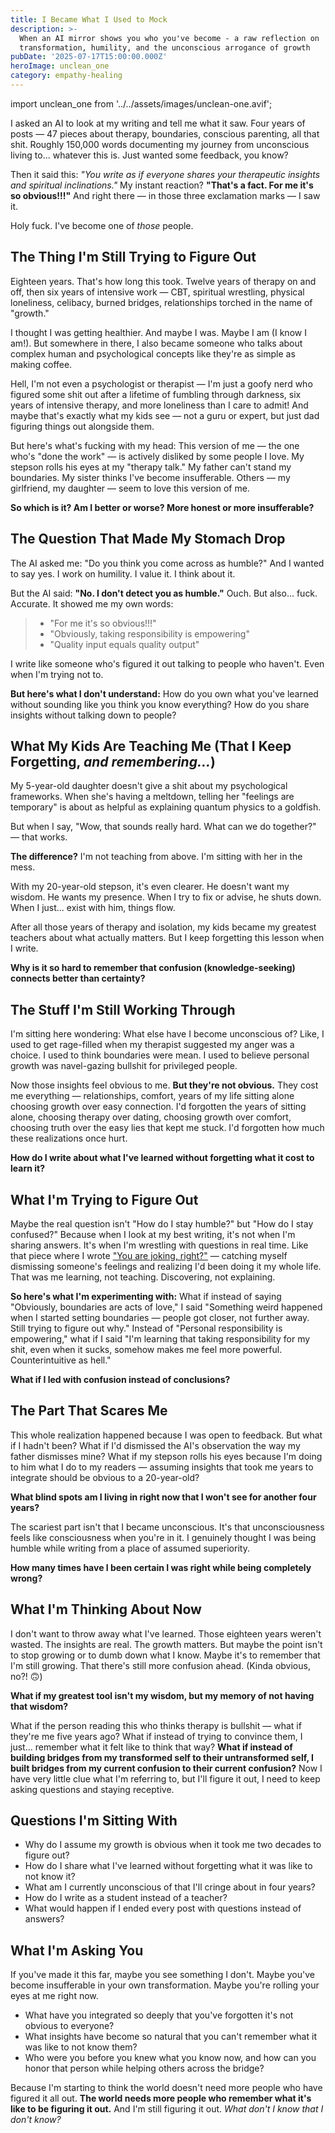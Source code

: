```yaml
---
title: I Became What I Used to Mock
description: >-
  When an AI mirror shows you who you've become - a raw reflection on
  transformation, humility, and the unconscious arrogance of growth
pubDate: '2025-07-17T15:00:00.000Z'
heroImage: unclean_one
category: empathy-healing
---
```


import unclean_one from '../../assets/images/unclean-one.avif';



I asked an AI to look at my writing and tell me what it saw. Four years of posts — 47 pieces about therapy, boundaries, conscious parenting, all that shit. Roughly 150,000 words documenting my journey from unconscious living to... whatever this is. Just wanted some feedback, you know?

Then it said this: _"You write as if everyone shares your therapeutic insights and spiritual inclinations."_ My instant reaction? **"That's a fact. For me it's so obvious!!!"** And right there — in those three exclamation marks — I saw it.

Holy fuck. I've become one of _those_ people.

## **The Thing I'm Still Trying to Figure Out**

Eighteen years. That's how long this took. Twelve years of therapy on and off, then six years of intensive work — CBT, spiritual wrestling, physical loneliness, celibacy, burned bridges, relationships torched in the name of "growth."

I thought I was getting healthier. And maybe I was. Maybe I am (I know I am!). But somewhere in there, I also became someone who talks about complex human and psychological concepts like they're as simple as making coffee.

Hell, I'm not even a psychologist or therapist — I'm just a goofy nerd who figured some shit out after a lifetime of fumbling through darkness, six years of intensive therapy, and more loneliness than I care to admit! And maybe that's exactly what my kids see — not a guru or expert, but just dad figuring things out alongside them.

But here's what's fucking with my head: This version of me — the one who's "done the work" — is actively disliked by some people I love. My stepson rolls his eyes at my "therapy talk." My father can't stand my boundaries. My sister thinks I've become insufferable. Others — my girlfriend, my daughter — seem to love this version of me.

**So which is it? Am I better or worse? More honest or more insufferable?**

## **The Question That Made My Stomach Drop**

The AI asked me: "Do you think you come across as humble?" And I wanted to say yes. I work on humility. I value it. I think about it.

But the AI said: **"No. I don't detect you as humble."** Ouch. But also... fuck. Accurate. It showed me my own words:

> - "For me it's so obvious!!!"
> - "Obviously, taking responsibility is empowering"
> - "Quality input equals quality output"

I write like someone who's figured it out talking to people who haven't. Even when I'm trying not to.

**But here's what I don't understand:** How do you own what you've learned without sounding like you think you know everything? How do you share insights without talking down to people?

## **What My Kids Are Teaching Me (That I Keep Forgetting, _and remembering..._)**

My 5-year-old daughter doesn't give a shit about my psychological frameworks. When she's having a meltdown, telling her "feelings are temporary" is about as helpful as explaining quantum physics to a goldfish.

But when I say, "Wow, that sounds really hard. What can we do together?" — that works.

**The difference?** I'm not teaching from above. I'm sitting with her in the mess.

With my 20-year-old stepson, it's even clearer. He doesn't want my wisdom. He wants my presence. When I try to fix or advise, he shuts down. When I just... exist with him, things flow.

After all those years of therapy and isolation, my kids became my greatest teachers about what actually matters. But I keep forgetting this lesson when I write.

**Why is it so hard to remember that confusion (knowledge-seeking) connects better than certainty?**

## **The Stuff I'm Still Working Through**

I'm sitting here wondering: What else have I become unconscious of? Like, I used to get rage-filled when my therapist suggested my anger was a choice. I used to think boundaries were mean. I used to believe personal growth was navel-gazing bullshit for privileged people.

Now those insights feel obvious to me. **But they're not obvious.** They cost me everything — relationships, comfort, years of my life sitting alone choosing growth over easy connection. I'd forgotten the years of sitting alone, choosing therapy over dating, choosing growth over comfort, choosing truth over the easy lies that kept me stuck. I'd forgotten how much these realizations once hurt.

**How do I write about what I've learned without forgetting what it cost to learn it?**

## **What I'm Trying to Figure Out**

Maybe the real question isn't "How do I stay humble?" but "How do I stay confused?" Because when I look at my best writing, it's not when I'm sharing answers. It's when I'm wrestling with questions in real time. Like that piece where I wrote ["You are joking, right?"](/p/you-are-joking-right) — catching myself dismissing someone's feelings and realizing I'd been doing it my whole life. That was me learning, not teaching. Discovering, not explaining.

**So here's what I'm experimenting with:** What if instead of saying "Obviously, boundaries are acts of love," I said "Something weird happened when I started setting boundaries — people got closer, not further away. Still trying to figure out why." Instead of "Personal responsibility is empowering," what if I said "I'm learning that taking responsibility for my shit, even when it sucks, somehow makes me feel more powerful. Counterintuitive as hell."

**What if I led with confusion instead of conclusions?**

## **The Part That Scares Me**

This whole realization happened because I was open to feedback. But what if I hadn't been? What if I'd dismissed the AI's observation the way my father dismisses mine? What if my stepson rolls his eyes because I'm doing to him what I do to my readers — assuming insights that took me years to integrate should be obvious to a 20-year-old?

**What blind spots am I living in right now that I won't see for another four years?**

The scariest part isn't that I became unconscious. It's that unconsciousness feels like consciousness when you're in it. I genuinely thought I was being humble while writing from a place of assumed superiority.

**How many times have I been certain I was right while being completely wrong?**

## **What I'm Thinking About Now**

I don't want to throw away what I've learned. Those eighteen years weren't wasted. The insights are real. The growth matters. But maybe the point isn't to stop growing or to dumb down what I know. Maybe it's to remember that I'm still growing. That there's still more confusion ahead. (Kinda obvious, no?! 🙃)

**What if my greatest tool isn't my wisdom, but my memory of not having that wisdom?**

What if the person reading this who thinks therapy is bullshit — what if they're me five years ago? What if instead of trying to convince them, I just... remember what it felt like to think that way? **What if instead of building bridges from my transformed self to their untransformed self, I built bridges from my current confusion to their current confusion?** Now I have very little clue what I'm referring to, but I'll figure it out, I need to keep asking questions and staying receptive.

## **Questions I'm Sitting With**

- Why do I assume my growth is obvious when it took me two decades to figure out?
- How do I share what I've learned without forgetting what it was like to not know it?
- What am I currently unconscious of that I'll cringe about in four years?
- How do I write as a student instead of a teacher?
- What would happen if I ended every post with questions instead of answers?

## **What I'm Asking You**

If you've made it this far, maybe you see something I don't. Maybe you've become insufferable in your own transformation. Maybe you're rolling your eyes at me right now.

- What have you integrated so deeply that you've forgotten it's not obvious to everyone?
- What insights have become so natural that you can't remember what it was like to not know them?
- Who were you before you knew what you know now, and how can you honor that person while helping others across the bridge?

Because I'm starting to think the world doesn't need more people who have figured it all out. **The world needs more people who remember what it's like to be figuring it out.** And I'm still figuring it out. _What don't I know that I don't know?_
